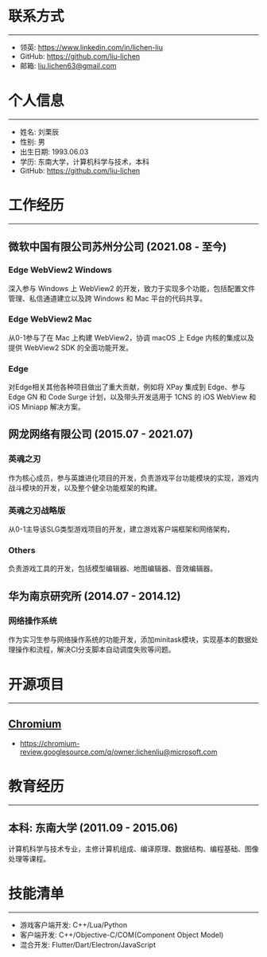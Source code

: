 # 联系方式

---
- 领英: https://www.linkedin.com/in/lichen-liu
- GitHub: https://github.com/liu-lichen
- 邮箱: liu.lichen63@gmail.com

# 个人信息

---

- 姓名: 刘栗辰
- 性别: 男
- 出生日期: 1993.06.03
- 学历: 东南大学，计算机科学与技术，本科
- GitHub: https://github.com/liu-lichen

# 工作经历

---

## 微软中国有限公司苏州分公司 (2021.08 - 至今)

### Edge WebView2 Windows

深入参与 Windows 上 WebView2 的开发，致力于实现多个功能，包括配置文件管理、私信通道建立以及跨 Windows 和 Mac 平台的代码共享。

### Edge WebView2 Mac

从0-1参与了在 Mac 上构建 WebView2，协调 macOS 上 Edge 内核的集成以及提供 WebView2 SDK 的全面功能开发。

### Edge

对Edge相关其他各种项目做出了重大贡献，例如将 XPay 集成到 Edge、参与 Edge GN 和 Code Surge 计划，以及带头开发适用于 1CNS 的 iOS WebView 和 iOS Miniapp 解决方案。

## 网龙网络有限公司 (2015.07 - 2021.07)

### 英魂之刃

作为核心成员，参与英雄进化项目的开发，负责游戏平台功能模块的实现，游戏内战斗模块的开发，以及整个健全功能框架的构建。

### 英魂之刃战略版

从0-1主导该SLG类型游戏项目的开发，建立游戏客户端框架和网络架构，

### Others

负责游戏工具的开发，包括模型编辑器、地图编辑器、音效编辑器。

## 华为南京研究所 (2014.07 - 2014.12)

### 网络操作系统

作为实习生参与网络操作系统的功能开发，添加minitask模块，实现基本的数据处理操作和流程，解决CI分支脚本自动调度失败等问题。

# 开源项目

---

## [Chromium](https://source.chromium.org/)

- https://chromium-review.googlesource.com/q/owner:lichenliu@microsoft.com

# 教育经历

---

## 本科: 东南大学 (2011.09 - 2015.06)

计算机科学与技术专业，主修计算机组成、编译原理、数据结构、编程基础、图像处理等课程。

# 技能清单

---

- 游戏客户端开发: C++/Lua/Python
- 客户端开发: C++/Objective-C/COM(Component Object Model)
- 混合开发: Flutter/Dart/Electron/JavaScript


